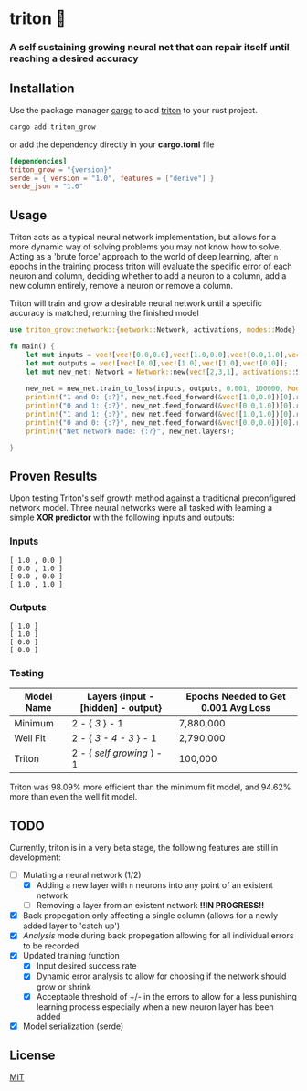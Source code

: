 # triton 🦎

### A self sustaining growing neural net that can repair itself until reaching a desired accuracy


## Installation

Use the package manager [cargo](https://crates.io/) to add [triton](https://crates.io/crates/triton_grow) to your rust project.

```bash
cargo add triton_grow
```

or add the dependency directly in your **cargo.toml** file

```toml
[dependencies]
triton_grow = "{version}"
serde = { version = "1.0", features = ["derive"] }
serde_json = "1.0"
```
## Usage

Triton acts as a typical neural network implementation, but allows for a more dynamic way of solving problems you may not know how to solve. Acting as a 'brute force' approach to the world of deep learning, after ```n``` epochs in the training process triton will evaluate the specific error of each neuron and column, deciding whether to add a neuron to a column, add a new column entirely, remove a neuron or remove a column. 

Triton will train and grow a desirable neural network until a specific accuracy is matched, returning the finished model

```rust
use triton_grow::network::{network::Network, activations, modes::Mode};

fn main() {
    let mut inputs = vec![vec![0.0,0.0],vec![1.0,0.0],vec![0.0,1.0],vec![1.0,1.0]];
    let mut outputs = vec![vec![0.0],vec![1.0],vec![1.0],vec![0.0]];
    let mut new_net: Network = Network::new(vec![2,3,1], activations::SIGMOID, 0.1);
    
    new_net = new_net.train_to_loss(inputs, outputs, 0.001, 100000, Mode::Avg, 0.001, 3, 10);
    println!("1 and 0: {:?}", new_net.feed_forward(&vec![1.0,0.0])[0].round());
    println!("0 and 1: {:?}", new_net.feed_forward(&vec![0.0,1.0])[0].round());
    println!("1 and 1: {:?}", new_net.feed_forward(&vec![1.0,1.0])[0].round());
    println!("0 and 0: {:?}", new_net.feed_forward(&vec![0.0,0.0])[0].round());
    println!("Net network made: {:?}", new_net.layers);

}
```
## Proven Results

Upon testing Triton's self growth method against a traditional preconfigured network model. Three neural networks were all tasked with learning a simple **XOR predictor** with the following inputs and outputs:

### Inputs
```
[ 1.0 , 0.0 ]
[ 0.0 , 1.0 ]
[ 0.0 , 0.0 ]
[ 1.0 , 1.0 ]
```

### Outputs
```
[ 1.0 ]
[ 1.0 ]
[ 0.0 ]
[ 0.0 ]
```

### Testing

| Model Name    | Layers {input -[hidden] - output} | Epochs Needed to Get 0.001 Avg Loss |
| ------------- | ------------- | ------------- |
| Minimum  | 2 - { *3* } - 1  |  7,880,000 |
| Well Fit  | 2 - { *3 - 4 - 3* } - 1 | 2,790,000  |
| Triton  | 2 - { *self growing* } - 1 | 100,000  |

Triton was 98.09% more efficient than the minimum fit model, and 94.62% more than even the well fit model.


## TODO

Currently, triton is in a very beta stage, the following features are still in development:

 - [ ]  Mutating a neural network (1/2)
    - [X]  Adding a new layer with ```n``` neurons into any point of an existent network
    - [ ]  Removing a layer from an existent network **!!IN PROGRESS!!**
- [X]  Back propegation only affecting a single column (allows for a newly added layer to 'catch up')
- [X]  *Analysis* mode during back propegation allowing for all individual errors to be recorded
- [X]  Updated training function
    - [X]  Input desired success rate
    - [X]  Dynamic error analysis to allow for choosing if the network should grow or shrink
    - [X]  Acceptable threshold of +/- in the errors to allow for a less punishing learning process especially when a new neuron layer has been added
- [X]  Model serialization (serde)

## License

[MIT](https://choosealicense.com/licenses/mit/)

